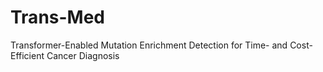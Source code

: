 # Trans-Med
Transformer-Enabled Mutation Enrichment Detection for Time- and Cost-Efficient Cancer Diagnosis
